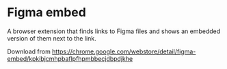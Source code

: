 # Figma embed
A browser extension that finds links to Figma files and shows an embedded version of them next to the link.

Download from https://chrome.google.com/webstore/detail/figma-embed/kpkibjcmhpbaflpfhpmbbecjdbpdjkhe

